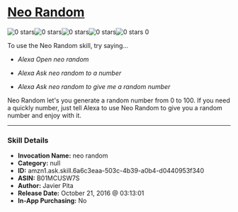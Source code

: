 # [Neo Random](http://alexa.amazon.com/#skills/amzn1.ask.skill.6a6c3eaa-503c-4b39-a0b4-d0440953f340)
![0 stars](../../images/ic_star_border_black_18dp_1x.png)![0 stars](../../images/ic_star_border_black_18dp_1x.png)![0 stars](../../images/ic_star_border_black_18dp_1x.png)![0 stars](../../images/ic_star_border_black_18dp_1x.png)![0 stars](../../images/ic_star_border_black_18dp_1x.png) 0

To use the Neo Random skill, try saying...

* *Alexa Open neo random*

* *Alexa Ask neo random to a number*

* *Alexa Ask neo random to give me a random number*

Neo Random let's you generate a random number from 0 to 100.
If you need a quickly number, just tell Alexa to use Neo Random to give you a random number and enjoy with it.

***

### Skill Details

* **Invocation Name:** neo random
* **Category:** null
* **ID:** amzn1.ask.skill.6a6c3eaa-503c-4b39-a0b4-d0440953f340
* **ASIN:** B01MCUSW7S
* **Author:** Javier Pita
* **Release Date:** October 21, 2016 @ 03:13:01
* **In-App Purchasing:** No
